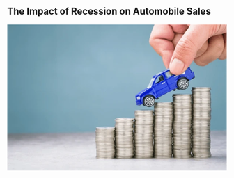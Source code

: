 ## The Impact of Recession on Automobile Sales
![Impact of Recession on Automobile Sales](./pictures/car_on_money.png)
